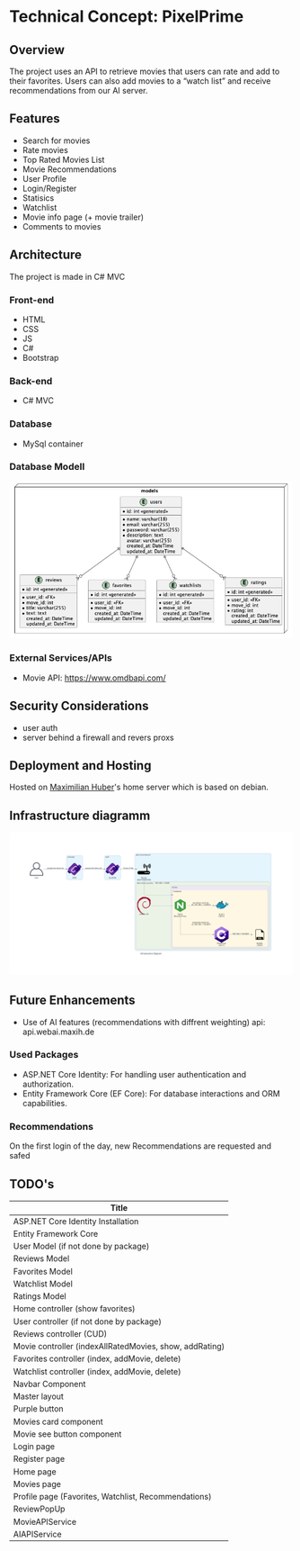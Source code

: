 # Technical Concept: PixelPrime

## Overview
The project uses an API to retrieve movies that users can rate and add to their favorites. Users can also add movies to a “watch list” and receive recommendations from our AI server.

## Features
- Search for movies
- Rate movies
- Top Rated Movies List
- Movie Recommendations
- User Profile
- Login/Register
- Statisics
- Watchlist
- Movie info page (+ movie trailer)
- Comments to movies

## Architecture
The project is made in C# MVC

### Front-end
- HTML
- CSS
- JS
- C#
- Bootstrap

### Back-end
- C# MVC

### Database
- MySql container

### Database Modell
![Alt text](./diagramms/erm.png)

### External Services/APIs
- Movie API: 
https://www.omdbapi.com/

## Security Considerations
- user auth
- server behind a firewall and revers proxs

## Deployment and Hosting
Hosted on [Maximilian Huber](https://github.com/maxiboy441)'s home server which is based on debian.

## Infrastructure diagramm 
![Alt text](./diagramms/infrastructure_diagram.png)


## Future Enhancements
- Use of AI features (recommendations with diffrent weighting) api: api.webai.maxih.de

### Used Packages
- ASP.NET Core Identity: For handling user authentication and authorization.
- Entity Framework Core (EF Core): For database interactions and ORM capabilities.

### Recommendations
On the first login of the day, new Recommendations are requested and safed

## TODO's
| Title  |
| -------- |
| ASP.NET Core Identity Installation   |
| Entity Framework Core |
| User Model  (if not done by package)|
| Reviews Model |
| Favorites Model   |
| Watchlist Model   |
| Ratings Model   |
| Home controller (show favorites) |
| User controller (if not done by package) |
| Reviews controller (CUD)|
| Movie controller (indexAllRatedMovies, show, addRating)|
| Favorites controller (index, addMovie, delete)|
| Watchlist controller  (index, addMovie, delete)|
| Navbar Component |
| Master layout |
| Purple button |
| Movies card component |
| Movie see button component |
| Login page |
| Register page |
| Home page |
| Movies page |
| Profile page (Favorites, Watchlist, Recommendations)|
| ReviewPopUp |
| MovieAPIService |
| AIAPIService |



